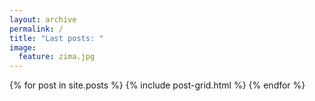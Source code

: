 ```yaml
---
layout: archive
permalink: /
title: "Last posts: "
image:
  feature: zima.jpg
---
```


<div class="tiles">
{% for post in site.posts %}
	{% include post-grid.html %}
{% endfor %}
</div><!-- /.tiles -->
